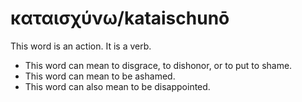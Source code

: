 # καταισχύνω/kataischunō
This word is an action. It is a verb.

* This word can mean to disgrace, to dishonor, or to put to shame.
* This word can mean to be ashamed.
* This word can also mean to be disappointed.
